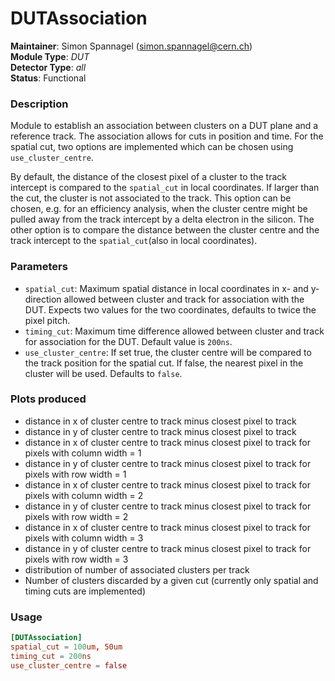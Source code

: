 # DUTAssociation
**Maintainer**: Simon Spannagel (simon.spannagel@cern.ch)  
**Module Type**: *DUT*  
**Detector Type**: *all*  
**Status**: Functional

### Description
Module to establish an association between clusters on a DUT plane and a reference track.
The association allows for cuts in position and time.
For the spatial cut, two options are implemented which can be chosen using `use_cluster_centre`.

By default, the distance of the closest pixel of a cluster to the track intercept is compared to the `spatial_cut` in local coordinates.
If larger than the cut, the cluster is not associated to the track.
This option can be chosen, e.g. for an efficiency analysis, when the cluster centre might be pulled away from the track intercept by a delta electron in the silicon.
The other option is to compare the distance between the cluster centre and the track intercept to the `spatial_cut`(also in local coordinates).

### Parameters
* `spatial_cut`: Maximum spatial distance in local coordinates in x- and y-direction allowed between cluster and track for association with the DUT. Expects two values for the two coordinates, defaults to twice the pixel pitch.
* `timing_cut`: Maximum time difference allowed between cluster and track for association for the DUT. Default value is `200ns`.
* `use_cluster_centre`: If set true, the cluster centre will be compared to the track position for the spatial cut. If false, the nearest pixel in the cluster will be used. Defaults to `false`.

### Plots produced
* distance in x of cluster centre to track minus closest pixel to track
* distance in y of cluster centre to track minus closest pixel to track
* distance in x of cluster centre to track minus closest pixel to track for pixels with column width = 1
* distance in y of cluster centre to track minus closest pixel to track for pixels with row width = 1
* distance in x of cluster centre to track minus closest pixel to track for pixels with column width = 2
* distance in y of cluster centre to track minus closest pixel to track for pixels with row width = 2
* distance in x of cluster centre to track minus closest pixel to track for pixels with column width = 3
* distance in y of cluster centre to track minus closest pixel to track for pixels with row width = 3
* distribution of number of associated clusters per track
* Number of clusters discarded by a given cut (currently only spatial and timing cuts are implemented)

### Usage
```toml
[DUTAssociation]
spatial_cut = 100um, 50um
timing_cut = 200ns
use_cluster_centre = false

```
